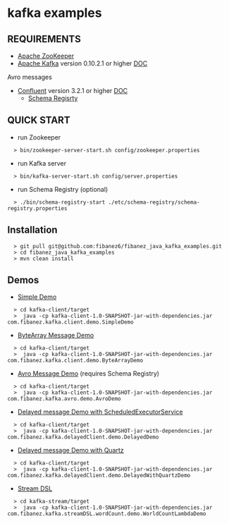 # kafka examples

## REQUIREMENTS 

* [Apache ZooKeeper](https://zookeeper.apache.org/) 
* [Apache Kafka](https://kafka.apache.org/) version 0.10.2.1 or higher [DOC](https://kafka.apache.org/quickstart)

Avro messages
 * [Confluent](https://www.confluent.io/) version 3.2.1 or higher [DOC](http://docs.confluent.io/3.2.1/platform.html)
   * [Schema Regisrty](http://docs.confluent.io/3.2.1/schema-registry/docs/index.html)
 

## QUICK START

* run Zookeeper
```
  > bin/zookeeper-server-start.sh config/zookeeper.properties
```
* run Kafka server
```
  > bin/kafka-server-start.sh config/server.properties
```
* run Schema Registry (optional)
```
  > ./bin/schema-registry-start ./etc/schema-registry/schema-registry.properties 
```

## Installation
```
  > git pull git@github.com:fibanez6/fibanez_java_kafka_examples.git
  > cd fibanez_java_kafka_examples
  > mvn clean install
```
## Demos
* [Simple Demo](../master/kafka-client/src/main/java/com/fibanez/kafka/client/demo/SimpleDemo.java)
```
  > cd kafka-client/target
  >  java -cp kafka-client-1.0-SNAPSHOT-jar-with-dependencies.jar com.fibanez.kafka.client.demo.SimpleDemo
```
* [ByteArray Message Demo](../master/kafka-client/src/main/java/com/fibanez/kafka/client/demo/ByteArrayDemo.java)
```
  > cd kafka-client/target
  >  java -cp kafka-client-1.0-SNAPSHOT-jar-with-dependencies.jar com.fibanez.kafka.client.demo.ByteArrayDemo
```
* [Avro Message Demo](../master/kafka-client/src/main/java/com/fibanez/kafka/avro/demo/AvroDemo.java) (requires Schema Registry)
```
  > cd kafka-client/target
  >  java -cp kafka-client-1.0-SNAPSHOT-jar-with-dependencies.jar com.fibanez.kafka.avro.demo.AvroDemo
```
* [Delayed message Demo with ScheduledExecutorService](../master/kafka-client/src/main/java/com/fibanez/kafka/delayedClient/demo/DelayedDemo.java)
```
  > cd kafka-client/target
  >  java -cp kafka-client-1.0-SNAPSHOT-jar-with-dependencies.jar com.fibanez.kafka.delayedClient.demo.DelayedDemo
```
* [Delayed message Demo with Quartz](../master/kafka-client/src/main/java/com/fibanez/kafka/delayedClient/demo/DelayedWithQuartzDemo.java)
```
  > cd kafka-client/target
  >  java -cp kafka-client-1.0-SNAPSHOT-jar-with-dependencies.jar com.fibanez.kafka.delayedClient.demo.DelayedWithQuartzDemo
```
* [Stream DSL](../master/kafka-stream/src/main/java/com/fibanez/kafka/streamDSL/wordCount/demo/WorldCountLambdaDemo.java)
```
  > cd kafka-stream/target
  >  java -cp kafka-client-1.0-SNAPSHOT-jar-with-dependencies.jar com.fibanez.kafka.streamDSL.wordCount.demo.WorldCountLambdaDemo
```



